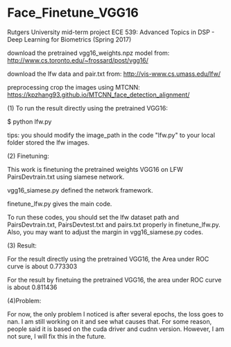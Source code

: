 # Face_Finetune_VGG16
Rutgers University mid-term project ECE 539: Advanced Topics in DSP - Deep Learning for Biometrics (Spring 2017)

download the pretrained vgg16_weights.npz model from: http://www.cs.toronto.edu/~frossard/post/vgg16/

download the lfw data and pair.txt from: http://vis-www.cs.umass.edu/lfw/

preprocessing crop the images using MTCNN: https://kpzhang93.github.io/MTCNN_face_detection_alignment/



(1) To run the result directly using the pretrained VGG16: 

$ python lfw.py 

tips: you should modify the image_path in the code "lfw.py" to your local folder stored the lfw images.




(2) Finetuning:

This work is finetuning the pretrained weights VGG16 on LFW PairsDevtrain.txt using siamese network. 

vgg16_siamese.py defined the network framework.

finetune_lfw.py gives the main code.

To run these codes, you should set the lfw dataset path and PairsDevtrain.txt, PairsDevtest.txt and pairs.txt properly in finetune_lfw.py. Also, you may want to adjust the margin in vgg16_siamese.py codes.

(3) Result:

For the result directly using the pretrained VGG16, the Area under ROC curve is about 0.773303

For the result by finetuing the pretrained VGG16, the area under ROC curve is about 0.811436

(4)Problem:

For now, the only problem I noticed is after several epochs, the loss goes to nan. I am still working on it and see what causes that. For some reason, people said it is based on the cuda driver and cudnn version. However, I am not sure, I will fix this in the future.
